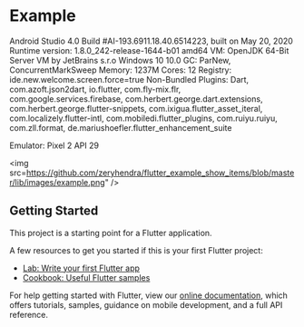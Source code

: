 # Example

Android Studio 4.0
Build #AI-193.6911.18.40.6514223, built on May 20, 2020
Runtime version: 1.8.0_242-release-1644-b01 amd64
VM: OpenJDK 64-Bit Server VM by JetBrains s.r.o
Windows 10 10.0
GC: ParNew, ConcurrentMarkSweep
Memory: 1237M
Cores: 12
Registry: ide.new.welcome.screen.force=true
Non-Bundled Plugins: Dart, com.azoft.json2dart, io.flutter, com.fly-mix.flr, com.google.services.firebase, com.herbert.george.dart.extensions, com.herbert.george.flutter-snippets, com.ixigua.flutter_asset_iteral, com.localizely.flutter-intl, com.mobiledi.flutter_plugins, com.ruiyu.ruiyu, com.zll.format, de.mariushoefler.flutter_enhancement_suite

Emulator: Pixel 2 API 29


<img src=https://github.com/zeryhendra/flutter_example_show_items/blob/master/lib/images/example.png" />

## Getting Started

This project is a starting point for a Flutter application.

A few resources to get you started if this is your first Flutter project:

- [Lab: Write your first Flutter app](https://flutter.dev/docs/get-started/codelab)
- [Cookbook: Useful Flutter samples](https://flutter.dev/docs/cookbook)

For help getting started with Flutter, view our
[online documentation](https://flutter.dev/docs), which offers tutorials,
samples, guidance on mobile development, and a full API reference.
